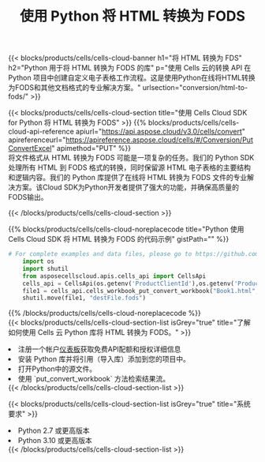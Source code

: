 ﻿---
title: 使用 Python 将 HTML 转换为 FODS
description: 利用Aspose.Cells Cloud SDK for Python将HTML格式文件转换为FODS格式文件。
kwords: Excel, Convert HTML to FODS, REST, Python
howto: How to convert HTML to FODS using Aspose.Cells Cloud Python library.
---
{{< blocks/products/cells/cells-cloud-banner h1="将 HTML 转换为 FDS" h2="Python 用于将 HTML 转换为 FODS 的库" p="使用 Cells 云的转换 API 在 Python 项目中创建自定义电子表格工作流程。这是使用Python在线将HTML转换为FODS和其他文档格式的专业解决方案。" urlsection="conversion/html-to-fods/" >}}

{{< blocks/products/cells/cells-cloud-section title="使用 Cells Cloud SDK for Python 将 HTML 转换为 FODS" >}}
{{% blocks/products/cells/cells-cloud-api-reference apiurl="https://api.aspose.cloud/v3.0/cells/convert" apireferenceurl="https://apireference.aspose.cloud/cells/#/Conversion/PutConvertExcel" apimethod="PUT" %}}
<br/>
将文件格式从 HTML 转换为 FODS 可能是一项复杂的任务。我们的 Python SDK 处理所有 HTML 到 FODS 格式的转换，同时保留源 HTML 电子表格的主要结构和逻辑内容。我们的 Python 库提供了在线将 HTML 转换为 FODS 文件的专业解决方案。该Cloud SDK为Python开发者提供了强大的功能，并确保高质量的FODS输出。

{{< /blocks/products/cells/cells-cloud-section >}}

{{% blocks/products/cells/cells-cloud-noreplacecode title="Python 使用 Cells Cloud SDK 将 HTML 转换为 FODS 的代码示例" gistPath="" %}}
 
```python
# For complete examples and data files, please go to https://github.com/aspose-cells-cloud/aspose-cells-cloud-python/
    import os
    import shutil
    from asposecellscloud.apis.cells_api import CellsApi
    cells_api = CellsApi(os.getenv('ProductClientId'),os.getenv('ProductClientSecret'))
    file1 = cells_api.cells_workbook_put_convert_workbook("Book1.html",format="fods")
    shutil.move(file1, "destFile.fods")     
```
 
{{% /blocks/products/cells/cells-cloud-noreplacecode %}}
<br/>
{{< blocks/products/cells/cells-cloud-section-list isGrey="true" title="了解如何使用 Cells 云 Python 库将 HTML 转换为 FODS。" >}}
<li>注册一个帐户<a href="https://dashboard.aspose.cloud/">仪表板</a>获取免费API配额和授权详细信息</li>
<li>安装 Python 库并将引用（导入库）添加到您的项目中。</li>
<li>打开Python中的源文件。</li>
<li>使用 `put_convert_workbook` 方法检索结果流。</li>
{{< /blocks/products/cells/cells-cloud-section-list >}}

{{< blocks/products/cells/cells-cloud-section-list isGrey="true" title="系统要求" >}}
<li>Python 2.7 或更高版本</li>
<li>Python 3.10 或更高版本</li>
{{< /blocks/products/cells/cells-cloud-section-list >}}
